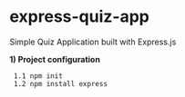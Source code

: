# express-quiz-app
Simple Quiz Application built with Express.js

**1) Project configuration**

	 1.1 npm init
	 1.2 npm install express

